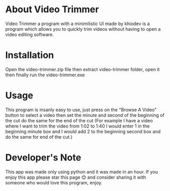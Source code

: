 # About Video Trimmer
Video Trimmer a program with a minimilistic UI made by khiodev is a program which allows you to quickly trim videos without having to open a video editing software.

# Installation
Open the video-trimmer.zip file then extract video-trimmer folder, open it then finally run the video-trimmer.exe

# Usage
This program is insanly easy to use, just press on the "Browse A Video" button to select a video then set the minute and second of the beginning of the cut do the same for the end of the cut (For example I have a video where I want to trim the video from 1:02 to 1:40 I would enter 1 in the beginning minute box and I would add 2 to the beginning second box and do the same for end of the cut.)

# Developer's Note
This app was made only using python and it was made in an hour. If you enjoy this app please star this page 😊 and consider sharing it with someone who would love this program, enjoy.

